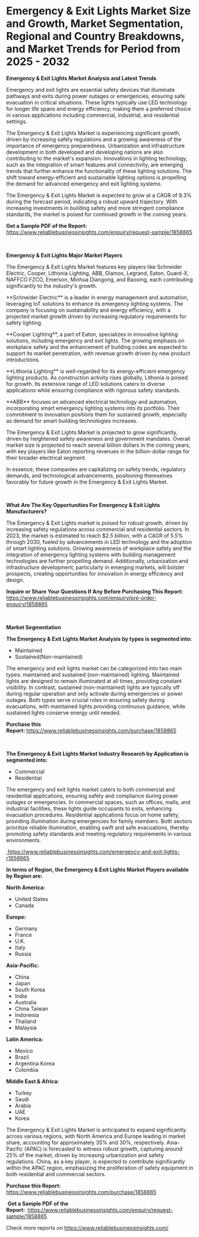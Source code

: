 <p><h1>Emergency & Exit Lights Market Size and Growth, Market Segmentation, Regional and Country Breakdowns, and Market Trends for Period from 2025 -  2032</h1></p><p><strong>Emergency & Exit Lights Market Analysis and Latest Trends</strong></p>
<p><p>Emergency and exit lights are essential safety devices that illuminate pathways and exits during power outages or emergencies, ensuring safe evacuation in critical situations. These lights typically use LED technology for longer life spans and energy efficiency, making them a preferred choice in various applications including commercial, industrial, and residential settings.</p><p>The Emergency & Exit Lights Market is experiencing significant growth, driven by increasing safety regulations and a growing awareness of the importance of emergency preparedness. Urbanization and infrastructure development in both developed and developing nations are also contributing to the market's expansion. Innovations in lighting technology, such as the integration of smart features and connectivity, are emerging trends that further enhance the functionality of these lighting solutions. The shift toward energy-efficient and sustainable lighting options is propelling the demand for advanced emergency and exit lighting systems.</p><p>The Emergency & Exit Lights Market is expected to grow at a CAGR of 8.3% during the forecast period, indicating a robust upward trajectory. With increasing investments in building safety and more stringent compliance standards, the market is poised for continued growth in the coming years.</p></p>
<p><strong>Get a Sample PDF of the Report:&nbsp;</strong> <a href="https://www.reliablebusinessinsights.com/enquiry/request-sample/1858865?utm_campaign=3455&utm_medium=2&utm_source=Github&utm_content=ia&utm_term=10042025&utm_id=emergency-exit-lights">https://www.reliablebusinessinsights.com/enquiry/request-sample/1858865</a></p>
<p>&nbsp;</p>
<p><strong>Emergency & Exit Lights Major Market Players</strong></p>
<p><p>The Emergency & Exit Lights Market features key players like Schneider Electric, Cooper, Lithonia Lighting, ABB, Glamox, Legrand, Eaton, Guard-X, NAFFCO FZCO, Emerson, Minhua Diangong, and Baoxing, each contributing significantly to the industry's growth. </p><p>**Schneider Electric** is a leader in energy management and automation, leveraging IoT solutions to enhance its emergency lighting systems. The company is focusing on sustainability and energy efficiency, with a projected market growth driven by increasing regulatory requirements for safety lighting.</p><p>**Cooper Lighting**, a part of Eaton, specializes in innovative lighting solutions, including emergency and exit lights. The growing emphasis on workplace safety and the enhancement of building codes are expected to support its market penetration, with revenue growth driven by new product introductions.</p><p>**Lithonia Lighting** is well-regarded for its energy-efficient emergency lighting products. As construction activity rises globally, Lithonia is poised for growth. Its extensive range of LED solutions caters to diverse applications while ensuring compliance with rigorous safety standards.</p><p>**ABB** focuses on advanced electrical technology and automation, incorporating smart emergency lighting systems into its portfolio. Their commitment to innovation positions them for sustained growth, especially as demand for smart building technologies increases.</p><p>The Emergency & Exit Lights Market is projected to grow significantly, driven by heightened safety awareness and government mandates. Overall market size is projected to reach several billion dollars in the coming years, with key players like Eaton reporting revenues in the billion-dollar range for their broader electrical segment.</p><p>In essence, these companies are capitalizing on safety trends, regulatory demands, and technological advancements, positioning themselves favorably for future growth in the Emergency & Exit Lights Market.</p></p>
<p>&nbsp;</p>
<p><strong>What Are The Key Opportunities For Emergency & Exit Lights Manufacturers?</strong></p>
<p><p>The Emergency & Exit Lights market is poised for robust growth, driven by increasing safety regulations across commercial and residential sectors. In 2023, the market is estimated to reach $2.5 billion, with a CAGR of 5.5% through 2030, fueled by advancements in LED technology and the adoption of smart lighting solutions. Growing awareness of workplace safety and the integration of emergency lighting systems with building management technologies are further propelling demand. Additionally, urbanization and infrastructure development, particularly in emerging markets, will bolster prospects, creating opportunities for innovation in energy efficiency and design.</p></p>
<p><strong>Inquire or Share Your Questions If Any Before Purchasing This Report:</strong> <a href="https://www.reliablebusinessinsights.com/enquiry/pre-order-enquiry/1858865?utm_campaign=3455&utm_medium=2&utm_source=Github&utm_content=ia&utm_term=10042025&utm_id=emergency-exit-lights">https://www.reliablebusinessinsights.com/enquiry/pre-order-enquiry/1858865</a></p>
<p>&nbsp;</p>
<p><strong>Market Segmentation</strong></p>
<p><strong>The Emergency & Exit Lights Market Analysis by types is segmented into:</strong></p>
<p><ul><li>Maintained</li><li>Sustained(Non-maintained)</li></ul></p>
<p><p>The emergency and exit lights market can be categorized into two main types: maintained and sustained (non-maintained) lighting. Maintained lights are designed to remain illuminated at all times, providing constant visibility. In contrast, sustained (non-maintained) lights are typically off during regular operation and only activate during emergencies or power outages. Both types serve crucial roles in ensuring safety during evacuations, with maintained lights providing continuous guidance, while sustained lights conserve energy until needed.</p></p>
<p><strong>Purchase this Report:&nbsp;</strong><a href="https://www.reliablebusinessinsights.com/purchase/1858865?utm_campaign=3455&utm_medium=2&utm_source=Github&utm_content=ia&utm_term=10042025&utm_id=emergency-exit-lights">https://www.reliablebusinessinsights.com/purchase/1858865</a></p>
<p>&nbsp;</p>
<p><strong>The Emergency & Exit Lights Market Industry Research by Application is segmented into:</strong></p>
<p><ul><li>Commercial</li><li>Residential</li></ul></p>
<p><p>The emergency and exit lights market caters to both commercial and residential applications, ensuring safety and compliance during power outages or emergencies. In commercial spaces, such as offices, malls, and industrial facilities, these lights guide occupants to exits, enhancing evacuation procedures. Residential applications focus on home safety, providing illumination during emergencies for family members. Both sectors prioritize reliable illumination, enabling swift and safe evacuations, thereby promoting safety standards and meeting regulatory requirements in various environments.</p></p>
<p><a href="https://www.reliablebusinessinsights.com/emergency-and-exit-lights-r1858865?utm_campaign=3455&utm_medium=2&utm_source=Github&utm_content=ia&utm_term=10042025&utm_id=emergency-exit-lights">&nbsp;https://www.reliablebusinessinsights.com/emergency-and-exit-lights-r1858865</a></p>
<p><strong>In terms of Region, the Emergency & Exit Lights Market Players available by Region are:</strong></p>
<p>
    <p> <strong> North America: </strong>
        <ul>
            <li>United States</li>
            <li>Canada</li>
        </ul>
        </p> 
    <p> <strong> Europe: </strong>
        <ul>
            <li>Germany</li>
            <li>France</li>
            <li>U.K.</li>
            <li>Italy</li>
            <li>Russia</li>
        </ul>
        </p> 
    <p> <strong> Asia-Pacific: </strong>
        <ul>
            <li>China</li>
            <li>Japan</li>
            <li>South Korea</li>
            <li>India</li>
            <li>Australia</li>
            <li>China Taiwan</li>
            <li>Indonesia</li>
            <li>Thailand</li>
            <li>Malaysia</li>
        </ul>
        </p> 
    <p> <strong> Latin America: </strong>
        <ul>
            <li>Mexico</li>
            <li>Brazil</li>
            <li>Argentina Korea</li>
            <li>Colombia</li>
        </ul>
        </p> 
    <p> <strong> Middle East & Africa: </strong>
        <ul>
            <li>Turkey</li>
            <li>Saudi</li>
            <li>Arabia</li>
            <li>UAE</li>
            <li>Korea</li>
        </ul>
    </p>
    </p>
<p><p>The Emergency & Exit Lights Market is anticipated to expand significantly across various regions, with North America and Europe leading in market share, accounting for approximately 35% and 30%, respectively. Asia-Pacific (APAC) is forecasted to witness robust growth, capturing around 25% of the market, driven by increasing urbanization and safety regulations. China, as a key player, is expected to contribute significantly within the APAC region, emphasizing the proliferation of safety equipment in both residential and commercial sectors.</p></p>
<p><strong>Purchase this Report: </strong><a href="https://www.reliablebusinessinsights.com/purchase/1858865?utm_campaign=3455&utm_medium=2&utm_source=Github&utm_content=ia&utm_term=10042025&utm_id=emergency-exit-lights">https://www.reliablebusinessinsights.com/purchase/1858865</a></p>
<p>&nbsp;<strong>Get a Sample PDF of the Report:&nbsp;&nbsp;</strong><a href="https://www.reliablebusinessinsights.com/enquiry/request-sample/1858865?utm_campaign=3455&utm_medium=2&utm_source=Github&utm_content=ia&utm_term=10042025&utm_id=emergency-exit-lights">https://www.reliablebusinessinsights.com/enquiry/request-sample/1858865</a></p>
<p><strong></strong></p>
<p>Check more reports on <a href="https://www.reliablebusinessinsights.com/?utm_campaign=3455&utm_medium=2&utm_source=Github&utm_content=ia&utm_term=10042025&utm_id=emergency-exit-lights">https://www.reliablebusinessinsights.com/</a></p>